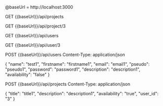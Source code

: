 @baseUrl = http://localhost:3000

GET {{baseUrl}}/api/projects

GET {{baseUrl}}/api/project/3

GET {{baseUrl}}/api/users

GET {{baseUrl}}/api/user/3

POST {{baseUrl}}/api/users
Content-Type: application/json

{
    "name": "test1",
    "firstname": "firstname1",
    "email": "email1",
    "pseudo": "pseudo1",
    "password": "password1",
    "description": "description1",
    "availability": "false"
}

POST {{baseUrl}}/api/projects
Content-Type: application/json

{
    "title": "title1",
    "description": "description1",
    "availability": "true",
    "user_id": "3"
}
